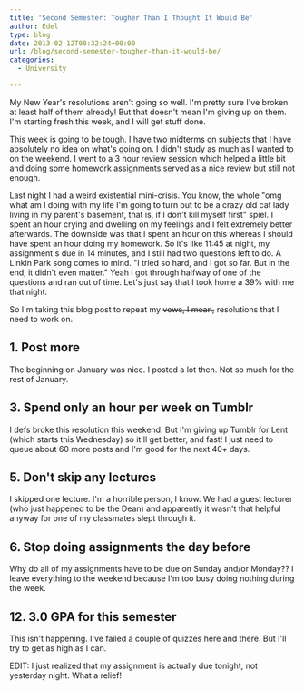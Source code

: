 ```yaml
---
title: 'Second Semester: Tougher Than I Thought It Would Be'
author: Edel
type: blog
date: 2013-02-12T00:32:24+00:00
url: /blog/second-semester-tougher-than-it-would-be/
categories:
  - University

---
```

My New Year's resolutions aren't going so well. I'm pretty sure I've broken at least half of them already! But that doesn't mean I'm giving up on them. I'm starting fresh this week, and I will get stuff done.

This week is going to be tough. I have two midterms on subjects that I have absolutely no idea on what's going on. I didn't study as much as I wanted to on the weekend. I went to a 3 hour review session which helped a little bit and doing some homework assignments served as a nice review but still not enough.

Last night I had a weird existential mini-crisis. You know, the whole "omg what am I doing with my life I'm going to turn out to be a crazy old cat lady living in my parent's basement, that is, if I don't kill myself first" spiel. I spent an hour crying and dwelling on my feelings and I felt extremely better afterwards. The downside was that I spent an hour on this whereas I should have spent an hour doing my homework. So it's like 11:45 at night, my assignment's due in 14 minutes, and I still had two questions left to do. A Linkin Park song comes to mind. "I tried so hard, and I got so far. But in the end, it didn't even matter." Yeah I got through halfway of one of the questions and ran out of time. Let's just say that I took home a 39% with me that night.

So I'm taking this blog post to repeat my <del>vows, I mean,</del> resolutions that I need to work on.

## 1. Post more

The beginning on January was nice. I posted a lot then. Not so much for the rest of January.

## 3. Spend only an hour per week on Tumblr

I defs broke this resolution this weekend. But I'm giving up Tumblr for Lent (which starts this Wednesday) so it'll get better, and fast! I just need to queue about 60 more posts and I'm good for the next 40+ days.

## 5. Don't skip any lectures

I skipped one lecture. I'm a horrible person, I know. We had a guest lecturer (who just happened to be the Dean) and apparently it wasn't that helpful anyway for one of my classmates slept through it.

## 6. Stop doing assignments the day before

Why do all of my assignments have to be due on Sunday and/or Monday?? I leave everything to the weekend because I'm too busy doing nothing during the week.

## 12. 3.0 GPA for this semester

This isn't happening. I've failed a couple of quizzes here and there. But I'll try to get as high as I can.

EDIT: I just realized that my assignment is actually due tonight, not yesterday night. What a relief!


